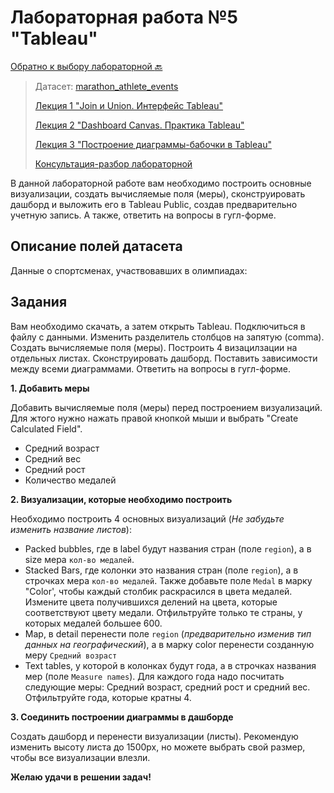 # Лабораторная работа №5 "Tableau"

[Обратно к выбору лабораторной :back:](https://github.com/sadokhin/A1_Data_Visualization/blob/962705b6445b2bc117fa2d7bd38c10e4f1718aba/README.md)

> Датасет: [marathon_athlete_events](https://drive.google.com/file/d/1ERwo0l1fr82oFhvg_zUz3_ELad6BgCgx/view?usp=sharing)
>
> [Лекция 1 "Join и Union. Интерфейс Tableau"](https://youtu.be/jllEMLwREI8)
>
> [Лекция 2 "Dashboard Canvas. Практика Tableau"](https://youtu.be/cBXS2FVRFfI)
> 
> [Лекция 3 "Построение диаграммы-бабочки в Tableau"](https://youtu.be/pyuw4C4eTAE)
> 
> [Консультация-разбор лабораторной]()

В данной лабораторной работе вам необходимо построить основные визуализации, создать вычисляемые поля (меры), сконструировать дашборд и выложить его в Tableau Public, создав предварительно учетную запись. А также, ответить на вопросы в гугл-форме.

## Описание полей датасета

Данные о спортсменах, участвовавших в олимпиадах:

## Задания

Вам необходимо скачать, а затем открыть Tableau. Подключиться в файлу с данными. Изменить разделитель столбцов на запятую (comma). Создать вычисляемые поля (меры). Построить 4 визацилзации на отдельных листах. Сконструировать дашборд. Поставить зависимости между всеми диаграммами. Ответить на вопросы в гугл-форме.

__1. Добавить меры__

Добавить вычисляемые поля (меры) перед построением визуализаций. Для жтого нужно нажать правой кнопкой мыши и выбрать "Create Calculated Field".
- Средний возраст
- Средний вес
- Средний рост
- Количество медалей

__2. Визуализации, которые необходимо построить__

Необходимо построить 4 основных визуализаций (_Не забудьте изменить название листов_):
- Packed bubbles, где в label будут названия стран (поле `region`), а в size мера `кол-во медалей`.
- Stacked Bars, где колонки это названия стран (поле `region`), а в строчках мера `кол-во медалей`. Также добавьте поле `Medal` в марку "Color', чтобы каждый столбик раскрасился в цвета медалей. Измените цвета получившихся делений на цвета, которые соответствуют цвету медали. Отфильтруйте только те страны, у которых медалей большее 600.
- Map, в detail перенести поле `region` (_предварительно изменив тип данных на географический_), а в марку color перенести созданную меру `Средний возраст`
- Text tables, у которой в колонках будут года, а в строчках названия мер (поле `Measure names`). Для каждого года надо посчитать следующие меры: Средний возраст, средний рост и средний вес. Отфильтруйте года, которые кратны 4. 

__3. Соединить построении диаграммы в дашборде__

Создать дашборд и перенести визуализации (листы). Рекомендую изменить высоту листа до 1500px, но можете выбрать свой размер, чтобы все визуализации влезли.

__Желаю удачи в решении задач!__
